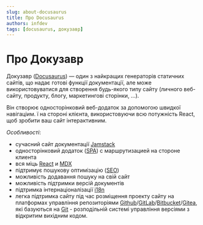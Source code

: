 ```yaml
---
slug: about-docusaurus
title: Про Docusaurus
authors: infdev
tags: [docusaurus, докузавр]
---
```

# Про Докузавр

Докузавр ([Docusaurus](https://docusaurus.io/)) — один з найкращих генераторів статичних сайтів, що надає готові функції документації, але може використовуватися для створення будь-якого типу сайту (личного веб-сайту, продукту, блогу, маркетингові сторінки, ...).

<!--truncate-->

Він створює односторінковий веб-додаток за допомогою швидкої навігаціим.
ї на стороні клієнта, використовуючи всю потужність React,
щоб зробити ваш сайт інтерактивним.

*Особливості*:

- сучасний сайт документації [Jamstack](https://frontend-stuff.com/blog/jam-stack/)
- односторінковий додаток ([SPA](https://foxminded.ua/spa-u-prohramuvanni/)) с маршрутизацией на стороне клиента
- вся міць [React](https://uk.wikipedia.org/wiki/React) и [MDX](https://mdxjs.com/)
- підтримує пошукову оптимізацію ([SEO](https://uk.wikipedia.org/wiki/Оптимізація_для_пошукових_систем))
- можливість додавання пошуку на свій сайт
- можливість підтримки версій документів
- підтримка інтернаціоналізації [i18n](https://docusaurus.io/docs/i18n/introduction)
- легка підтримка сайту під час розміщення проекту сайту на платформах управління репозиторіями [Github](https://github.com/)/[GitLab](https://about.gitlab.com/)/[Bitbucket](https://bitbucket.org/)/[Gitea](https://about.gitea.com/), які базуються на [Git](https://git-scm.com/about) - розподільній системі управління версіями з відкритим вихідним кодом.